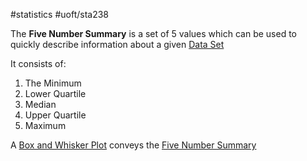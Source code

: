 #statistics 
#uoft/sta238 

The **Five Number Summary** is a set of 5 values which can be used to quickly describe information about a given [Data Set](Data%20Set.md)

It consists of:
1. The Minimum
2. Lower Quartile
3. Median
4. Upper Quartile
5. Maximum

A [Box and Whisker Plot](Box%20and%20Whisker%20Plot.md) conveys the [Five Number Summary](.md)

